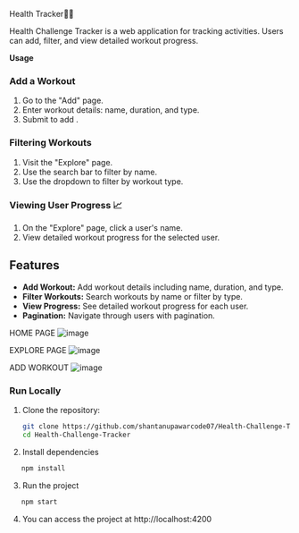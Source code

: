 Health Tracker🤸‍♂️

Health Challenge Tracker is a web application for tracking activities. Users can add, filter, and view detailed workout progress.


**Usage**
### Add a Workout 

1. Go to the "Add" page.
2. Enter workout details: name, duration, and type.
3. Submit to add .

### Filtering Workouts 

1. Visit the "Explore" page.
2. Use the search bar to filter by name.
3. Use the dropdown to filter by workout type.

### Viewing User Progress 📈

1. On the "Explore" page, click a user's name.
2. View detailed workout progress for the selected user.


## Features

- **Add Workout:** Add workout details including name, duration, and type.
- **Filter Workouts:** Search workouts by name or filter by type.
- **View Progress:** See detailed workout progress for each user.
- **Pagination:** Navigate through users with pagination.


HOME PAGE
![image]()

EXPLORE PAGE
![image]()

ADD WORKOUT
![image]()




### Run Locally

1. Clone the repository:

   ```bash
   git clone https://github.com/shantanupawarcode07/Health-Challenge-Tracker
   cd Health-Challenge-Tracker
   ```

2. Install dependencies

```bash
   npm install
```

3. Run the project

```bash
   npm start
```

4. You can access the project at http://localhost:4200
